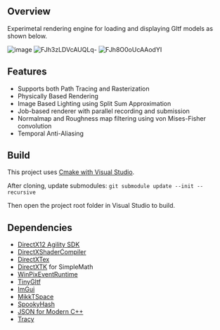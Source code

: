 ## Overview
Experimetal rendering engine for loading and displaying Gltf models as shown below.
 

![image](https://user-images.githubusercontent.com/8186559/132597501-5a13ab40-7f4c-40af-926a-332e30fe29bb.png)
![FJh3zLDVcAUQLq-](https://user-images.githubusercontent.com/8186559/159191105-567666ba-bd47-4a0d-be22-6fbe45eb4953.jpg)
![FJh8O0oUcAAodYI](https://user-images.githubusercontent.com/8186559/159191107-497177b7-3138-4e57-b413-a01cfc4b82ab.jpg)


## Features
* Supports both Path Tracing and Rasterization 
* Physically Based Rendering
* Image Based Lighting using Split Sum Approximation
* Job-based renderer with parallel recording and submission
* Normalmap and Roughness map filtering using von Mises-Fisher convolution
* Temporal Anti-Aliasing

## Build
This project uses [Cmake with Visual Studio](https://docs.microsoft.com/en-us/cpp/build/cmake-projects-in-visual-studio?view=msvc-160). 

After cloning, update submodules: `git submodule update --init --recursive`

Then open the project root folder in Visual Studio to build.

## Dependencies
* [DirectX12 Agility SDK](https://devblogs.microsoft.com/directx/directx12agility/)
* [DirectXShaderCompiler](https://github.com/ehsannas/DirectXShaderCompiler)
* [DirectXTex](https://github.com/Microsoft/DirectXTex)
* [DirectXTK](https://github.com/Microsoft/DirectXTK) for SimpleMath
* [WinPixEventRuntime](https://devblogs.microsoft.com/pix/download/)
* [TinyGltf](https://github.com/syoyo/tinygltf) 
* [ImGui](https://github.com/ocornut/imgui)
* [MikkTSpace](https://github.com/mmikk/MikkTSpace)
* [SpookyHash](https://github.com/k0dai/spookyhash)
* [JSON for Modern C++](https://github.com/nlohmann/json)
* [Tracy](https://github.com/wolfpld/tracy)

